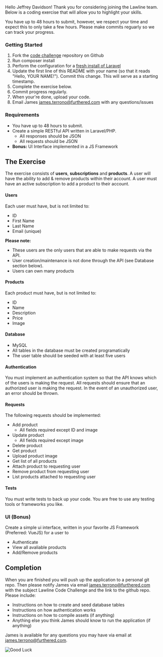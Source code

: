 Hello Jeffrey Davidson! Thank you for considering joining the Lawline team. Below is a coding exercise that will allow you
to highlight your skills.

You have up to 48 hours to submit, however, we respect your time and expect this to only take a few hours. Please make
commits reguarly so we can track your progress.

### Getting Started

1. Fork the [code challenge](https://github.com/furthered/code-test) repository on Github
2. Run composer install
3. Perform the configuration for a [fresh install of Laravel](https://laravel.com/docs/7.x)
4. Update the first line of this README with your name (so that it reads "Hello, YOUR NAME!"). Commit this change. This
will serve as a starting timestamp.
5. Complete the exercise below.
6. Commit progress regularly.
7. When your're done, upload your code.
8. Email James [james.terrono@furthered.com](mailto:james.terrono@furthered.com) with any questions/issues

### Requirements

- You have up to 48 hours to submit.
- Create a simple RESTful API written in Laravel/PHP.
    - All responses should be JSON
    - All requests should be JSON
- **Bonus:** UI Interface implemented in a JS Framework

## The Exercise

The exercise consists of **users**, **subscriptions** and **products**. A user will have the ability to add & remove
products within their account. A user must have an active subscription to add a product to their account.

#### Users

Each user must have, but is not limited to:

- ID
- First Name
- Last Name
- Email (unique)

**Please note:**

- These users are the only users that are able to make requests via the API.
- User creation/maintenance is not done through the API (see Database section below).
- Users can own many products

#### Products

Each product must have, but is not limited to:

- ID
- Name
- Description
- Price
- Image

#### Database

- MySQL
- All tables in the database must be created programatically
- The user table should be seeded with at least five users

#### Authentication

You must implement an authentication system so that the API knows which of the users is making the request. All requests should ensure that an authorized user is making the request. In the event of an unauthorized user, an error should be thrown.

#### Requests

The following requests should be implemented:

- Add product
    - All fields required except ID and image
- Update product
    - All fields required except image
- Delete product
- Get product
- Upload product image
- Get list of all products
- Attach product to requesting user
- Remove product from requesting user
- List products attached to requesting user

#### Tests

You must write tests to back up your code. You are free to use any testing tools or frameworks you like.

### UI (Bonus)

Create a simple ui interface, written in your favorite JS Framework (Preferred: VueJS) for a user to

- Authenticate
- View all avaliable products
- Add/Remove products


## Completion

When you are finished you will push up the application to a personal git repo. Then please notify James via email
[james.terrono@furthered.com](mailto:james.terrono@furthered.com?subject=Lawline%20Code%20Challenge) with the subject Lawline Code Challenge and the link to the github repo. Please include:

- Instructions on how to create and seed database tables
- Instructions on how authentication works
- Instructions on how to compile assets (if anything)
- Anything else you think James should know to run the application (if anything)

James is available for any questions you may have via email at james.terrono@furthered.com.

![Good Luck](http://www.reactiongifs.us/wp-content/uploads/2014/01/good_luck_morgan_freeman.gif)
